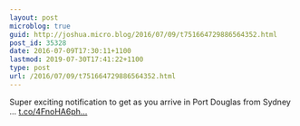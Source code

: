 ```yaml
---
layout: post
microblog: true
guid: http://joshua.micro.blog/2016/07/09/t751664729886564352.html
post_id: 35328
date: 2016-07-09T17:30:11+1100
lastmod: 2019-07-30T17:41:22+1100
type: post
url: /2016/07/09/t751664729886564352.html
---
```

Super exciting notification to get as you arrive in Port Douglas from Sydney ... [t.co/4FnoHA6ph...](https://t.co/4FnoHA6phO)
